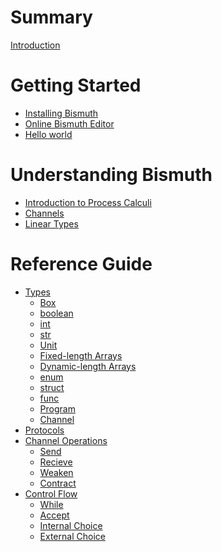 # Summary

[Introduction](./Introduction.md)

# Getting Started
- [Installing Bismuth]()
- [Online Bismuth Editor]()
- [Hello world]()

# Understanding Bismuth
- [Introduction to Process Calculi]()
- [Channels]() 
- [Linear Types]()

# Reference Guide
- [Types](./ref/types.md)
	- [Box]()
	- [boolean](./ref/types/boolean.md)
	- [int](./ref/types/int.md)
	- [str](./ref/types/str.md)
	- [Unit](./ref/types/Unit.md)
	- [Fixed-length Arrays](./ref/types/array.md)
	- [Dynamic-length Arrays](./ref/types/vector.md)
	- [enum]()
	- [struct]()
	- [func]()
	- [Program]()
	- [Channel](./ref/types/Channel.md)
- [Protocols](./ref/protocols.md)
- [Channel Operations]()
	- [Send]()
	- [Recieve]()
	- [Weaken]()
	- [Contract]()
- [Control Flow]()
	- [While]()
	- [Accept]()
	- [Internal Choice]()
	- [External Choice]()
